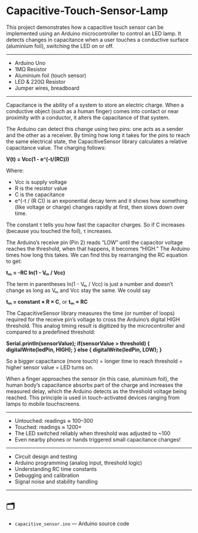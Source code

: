 # Capacitive-Touch-Sensor-Lamp

This project demonstrates how a capacitive touch sensor can be implemented using an Arduino microcontroller to control an LED lamp. It detects changes in capacitance when a user touches a conductive surface (aluminium foil), switching the LED on or off.

---

- Arduino Uno  
- 1MΩ Resistor  
- Aluminium foil (touch sensor)  
- LED & 220Ω Resistor  
- Jumper wires, breadboard  

---

Capacitance is the ability of a system to store an electric charge. When a conductive object (such as a human finger) comes into contact or near proximity with a conductor, it alters the capacitance of that system.

The Arduino can detect this change using two pins: one acts as a sender and the other as a receiver. By timing how long it takes for the pins to reach the same electrical state, the CapacitiveSensor library calculates a relative capacitance value.
The charging follows:

**V(t) = Vcc(1 - e^(-t/(RC)))**

Where:
- Vcc is supply voltage
- R is the resistor value
- C is the capacitance
- e^(-t / (R C)) is an exponential decay term and it shows how something (like voltage or charge) changes rapidly at first, then slows down over time.

The constant τ tells you how fast the capacitor charges. So if C increases (because you touched the foil), τ increases.

The Arduino’s receive pin (Pin 2) reads “LOW” until the capacitor voltage reaches the threshold, when that happens, it becomes “HIGH.” The Arduino times how long this takes. We can find this by rearranging the RC equation to get:

**tₜₕ = -RC ln(1 - Vₜₕ / Vcc)**

The term in parentheses ln(1 - Vₜₕ / Vcc) is just a number and doesn’t change as long as Vₜₕ and Vcc stay the same. We could say

**tₜₕ = constant × R × C**, or
**tₜₕ ∝ RC**

The CapacitiveSensor library measures the time (or number of loops) required for the receive pin’s voltage to cross the Arduino’s digital HIGH threshold. This analog timing result is digitized by the microcontroller and compared to a predefined threshold:

**Serial.println(sensorValue);
  if(sensorValue > threshold) {
    digitalWrite(ledPin, HIGH);
  }
  else {
    digitalWrite(ledPin, LOW);
  }**

So a bigger capacitance (more touch) = longer time to reach threshold = higher sensor value = LED turns on.

When a finger approaches the sensor (in this case, aluminium foil), the human body’s capacitance absorbs part of the charge and increases the measured delay, which the Arduino detects as the threshold voltage being reached. This principle is used in touch-activated devices ranging from lamps to mobile touchscreens.

---

- Untouched: readings ≈ 100–300  
- Touched: readings ≈ 1200+  
- The LED switched reliably when threshold was adjusted to ~100  
- Even nearby phones or hands triggered small capacitance changes!

---

- Circuit design and testing  
- Arduino programming (analog input, threshold logic)  
- Understanding RC time constants  
- Debugging and calibration  
- Signal noise and stability handling  

---

## 🗂️
- `capacitive_sensor.ino` — Arduino source code   
